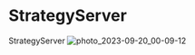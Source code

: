# StrategyServer
StrategyServer
![photo_2023-09-20_00-09-12](https://github.com/SergeySmalkov/StrategyServer/assets/36485527/812b8f47-7fe5-4d99-b38a-d0e3d62bdaad)

